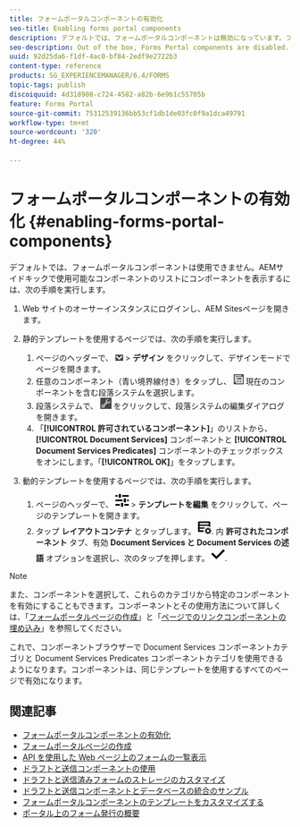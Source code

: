 ```yaml
---
title: フォームポータルコンポーネントの有効化
seo-title: Enabling forms portal components
description: デフォルトでは、フォームポータルコンポーネントは無効になっています。フォームポータルコンポーネントを有効にするには、Document Services と Document Services Predicates グループを有効にします。
seo-description: Out of the box, Forms Portal components are disabled. Enable Document Services and Document Services Predicates groups to enable Forms Portal components.
uuid: 92d25da6-f1df-4ac0-bf84-2edf9e2722b3
content-type: reference
products: SG_EXPERIENCEMANAGER/6.4/FORMS
topic-tags: publish
discoiquuid: 4d318908-c724-4582-a82b-6e9b1c55705b
feature: Forms Portal
source-git-commit: 75312539136bb53cf1db1de03fc0f9a1dca49791
workflow-type: tm+mt
source-wordcount: '320'
ht-degree: 44%

---
```



# フォームポータルコンポーネントの有効化 {#enabling-forms-portal-components}

デフォルトでは、フォームポータルコンポーネントは使用できません。AEMサイドキックで使用可能なコンポーネントのリストにコンポーネントを表示するには、次の手順を実行します。

1. Web サイトのオーサーインスタンスにログインし、AEM Sitesページを開きます。

1. 静的テンプレートを使用するページでは、次の手順を実行します。

   1. ページのヘッダーで、 ![キャンバスドロップダウン](assets/canvas-drop-down.png) > **デザイン** をクリックして、デザインモードでページを開きます。
   1. 任意のコンポーネント（青い境界線付き）をタップし、 ![フィールドレベル](assets/field-level.png) 現在のコンポーネントを含む段落システムを選択します。
   1. 段落システムで、 ![settings_icon](assets/settings_icon.png) をクリックして、段落システムの編集ダイアログを開きます。
   1. 「**[!UICONTROL 許可されているコンポーネント]**」のリストから、**[!UICONTROL Document Services]** コンポーネントと **[!UICONTROL Document Services Predicates]** コンポーネントのチェックボックスをオンにします。「**[!UICONTROL OK]**」をタップします。

1. 動的テンプレートを使用するページでは、次の手順を実行します。

   1. ページのヘッダーで、 ![プロパティ](assets/properties.png) > **テンプレートを編集** をクリックして、ページのテンプレートを開きます。
   1. タップ **レイアウトコンテナ** とタップします。 ![FeedManagement](assets/FeedManagement.png). 内 **許可されたコンポーネント** タブ、有効 **Document Services と Document Services の述語** オプションを選択し、次のタップを押します。 ![aem_6_3_forms_save](assets/aem_6_3_forms_save.png).

>[!NOTE]
>
>また、コンポーネントを選択して、これらのカテゴリから特定のコンポーネントを有効にすることもできます。コンポーネントとその使用方法について詳しくは、「[フォームポータルページの作成](/help/forms/using/creating-form-portal-page.md)」と「[ページでのリンクコンポーネントの埋め込み](/help/forms/using/embedding-link-component-page.md)」を参照してください。

これで、コンポーネントブラウザーで Document Services コンポーネントカテゴリと Document Services Predicates コンポーネントカテゴリを使用できるようになります。コンポーネントは、同じテンプレートを使用するすべてのページで有効になります。

## 関連記事

* [フォームポータルコンポーネントの有効化](/help/forms/using/enabling-forms-portal-components.md)
* [フォームポータルページの作成](/help/forms/using/creating-form-portal-page.md)
* [API を使用した Web ページ上のフォームの一覧表示](/help/forms/using/listing-forms-webpage-using-apis.md)
* [ドラフトと送信コンポーネントの使用](/help/forms/using/draft-submission-component.md)
* [ドラフトと送信済みフォームのストレージのカスタマイズ](/help/forms/using/draft-submission-component.md)
* [ドラフトと送信コンポーネントとデータベースの統合のサンプル](/help/forms/using/integrate-draft-submission-database.md)
* [フォームポータルコンポーネントのテンプレートをカスタマイズする](/help/forms/using/customizing-templates-forms-portal-components.md)
* [ポータル上のフォーム発行の概要](/help/forms/using/introduction-publishing-forms.md)
